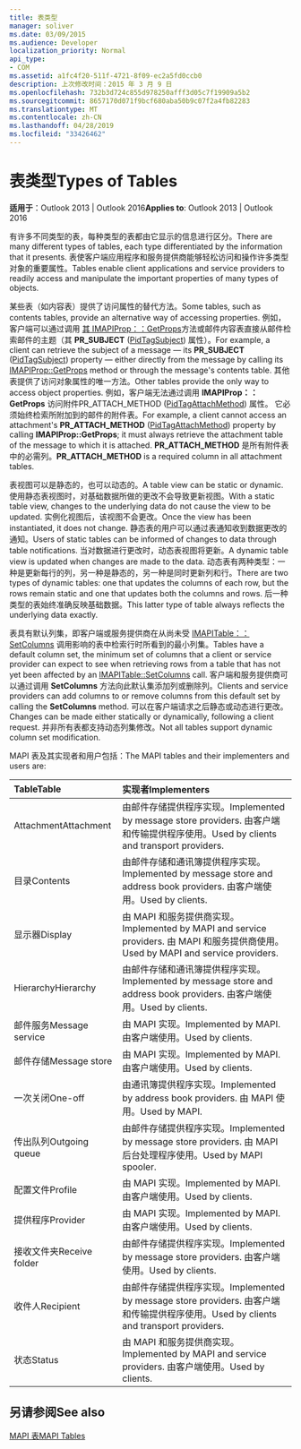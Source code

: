 ```yaml
---
title: 表类型
manager: soliver
ms.date: 03/09/2015
ms.audience: Developer
localization_priority: Normal
api_type:
- COM
ms.assetid: a1fc4f20-511f-4721-8f09-ec2a5fd0ccb0
description: 上次修改时间：2015 年 3 月 9 日
ms.openlocfilehash: 732b3d724c855d978250afff3d05c7f19909a5b2
ms.sourcegitcommit: 8657170d071f9bcf680aba50b9c07f2a4fb82283
ms.translationtype: MT
ms.contentlocale: zh-CN
ms.lasthandoff: 04/28/2019
ms.locfileid: "33426462"
---
```

# <a name="types-of-tables"></a><span data-ttu-id="b8968-103">表类型</span><span class="sxs-lookup"><span data-stu-id="b8968-103">Types of Tables</span></span>

  
  
<span data-ttu-id="b8968-104">**适用于**：Outlook 2013 | Outlook 2016</span><span class="sxs-lookup"><span data-stu-id="b8968-104">**Applies to**: Outlook 2013 | Outlook 2016</span></span> 
  
<span data-ttu-id="b8968-105">有许多不同类型的表，每种类型的表都由它显示的信息进行区分。</span><span class="sxs-lookup"><span data-stu-id="b8968-105">There are many different types of tables, each type differentiated by the information that it presents.</span></span> <span data-ttu-id="b8968-106">表使客户端应用程序和服务提供商能够轻松访问和操作许多类型对象的重要属性。</span><span class="sxs-lookup"><span data-stu-id="b8968-106">Tables enable client applications and service providers to readily access and manipulate the important properties of many types of objects.</span></span> 
  
<span data-ttu-id="b8968-107">某些表（如内容表）提供了访问属性的替代方法。</span><span class="sxs-lookup"><span data-stu-id="b8968-107">Some tables, such as contents tables, provide an alternative way of accessing properties.</span></span> <span data-ttu-id="b8968-108">例如，客户端可以通过调用 [其 IMAPIProp：：GetProps](imapiprop-getprops.md)方法或邮件内容表直接从邮件检索邮件的主题（其 **PR_SUBJECT** ([PidTagSubject](pidtagsubject-canonical-property.md)) 属性）。</span><span class="sxs-lookup"><span data-stu-id="b8968-108">For example, a client can retrieve the subject of a message — its **PR_SUBJECT** ([PidTagSubject](pidtagsubject-canonical-property.md)) property — either directly from the message by calling its [IMAPIProp::GetProps](imapiprop-getprops.md) method or through the message's contents table.</span></span> <span data-ttu-id="b8968-109">其他表提供了访问对象属性的唯一方法。</span><span class="sxs-lookup"><span data-stu-id="b8968-109">Other tables provide the only way to access object properties.</span></span> <span data-ttu-id="b8968-110">例如，客户端无法通过调用 **IMAPIProp：：GetProps** 访问附件PR_ATTACH_METHOD ([PidTagAttachMethod](pidtagattachmethod-canonical-property.md)) 属性。 它必须始终检索所附加到的邮件的附件表。</span><span class="sxs-lookup"><span data-stu-id="b8968-110">For example, a client cannot access an attachment's **PR_ATTACH_METHOD** ([PidTagAttachMethod](pidtagattachmethod-canonical-property.md)) property by calling **IMAPIProp::GetProps**; it must always retrieve the attachment table of the message to which it is attached.</span></span> <span data-ttu-id="b8968-111">**PR_ATTACH_METHOD** 是所有附件表中的必需列。</span><span class="sxs-lookup"><span data-stu-id="b8968-111">**PR_ATTACH_METHOD** is a required column in all attachment tables.</span></span> 
  
<span data-ttu-id="b8968-112">表视图可以是静态的，也可以动态的。</span><span class="sxs-lookup"><span data-stu-id="b8968-112">A table view can be static or dynamic.</span></span> <span data-ttu-id="b8968-113">使用静态表视图时，对基础数据所做的更改不会导致更新视图。</span><span class="sxs-lookup"><span data-stu-id="b8968-113">With a static table view, changes to the underlying data do not cause the view to be updated.</span></span> <span data-ttu-id="b8968-114">实例化视图后，该视图不会更改。</span><span class="sxs-lookup"><span data-stu-id="b8968-114">Once the view has been instantiated, it does not change.</span></span> <span data-ttu-id="b8968-115">静态表的用户可以通过表通知收到数据更改的通知。</span><span class="sxs-lookup"><span data-stu-id="b8968-115">Users of static tables can be informed of changes to data through table notifications.</span></span> <span data-ttu-id="b8968-116">当对数据进行更改时，动态表视图将更新。</span><span class="sxs-lookup"><span data-stu-id="b8968-116">A dynamic table view is updated when changes are made to the data.</span></span> <span data-ttu-id="b8968-117">动态表有两种类型：一种是更新每行的列，另一种是静态的，另一种是同时更新列和行。</span><span class="sxs-lookup"><span data-stu-id="b8968-117">There are two types of dynamic tables: one that updates the columns of each row, but the rows remain static and one that updates both the columns and rows.</span></span> <span data-ttu-id="b8968-118">后一种类型的表始终准确反映基础数据。</span><span class="sxs-lookup"><span data-stu-id="b8968-118">This latter type of table always reflects the underlying data exactly.</span></span>
  
<span data-ttu-id="b8968-119">表具有默认列集，即客户端或服务提供商在从尚未受 [IMAPITable：：SetColumns](imapitable-setcolumns.md) 调用影响的表中检索行时所看到的最小列集。</span><span class="sxs-lookup"><span data-stu-id="b8968-119">Tables have a default column set, the minimum set of columns that a client or service provider can expect to see when retrieving rows from a table that has not yet been affected by an [IMAPITable::SetColumns](imapitable-setcolumns.md) call.</span></span> <span data-ttu-id="b8968-120">客户端和服务提供商可以通过调用 **SetColumns** 方法向此默认集添加列或删除列。</span><span class="sxs-lookup"><span data-stu-id="b8968-120">Clients and service providers can add columns to or remove columns from this default set by calling the **SetColumns** method.</span></span> <span data-ttu-id="b8968-121">可以在客户端请求之后静态或动态进行更改。</span><span class="sxs-lookup"><span data-stu-id="b8968-121">Changes can be made either statically or dynamically, following a client request.</span></span> <span data-ttu-id="b8968-122">并非所有表都支持动态列集修改。</span><span class="sxs-lookup"><span data-stu-id="b8968-122">Not all tables support dynamic column set modification.</span></span> 
  
<span data-ttu-id="b8968-123">MAPI 表及其实现者和用户包括：</span><span class="sxs-lookup"><span data-stu-id="b8968-123">The MAPI tables and their implementers and users are:</span></span>
  
|<span data-ttu-id="b8968-124">**Table**</span><span class="sxs-lookup"><span data-stu-id="b8968-124">**Table**</span></span>|<span data-ttu-id="b8968-125">**实现者**</span><span class="sxs-lookup"><span data-stu-id="b8968-125">**Implementers**</span></span>|
|:-----|:-----|
|<span data-ttu-id="b8968-126">Attachment</span><span class="sxs-lookup"><span data-stu-id="b8968-126">Attachment</span></span>  <br/> |<span data-ttu-id="b8968-127">由邮件存储提供程序实现。</span><span class="sxs-lookup"><span data-stu-id="b8968-127">Implemented by message store providers.</span></span> <span data-ttu-id="b8968-128">由客户端和传输提供程序使用。</span><span class="sxs-lookup"><span data-stu-id="b8968-128">Used by clients and transport providers.</span></span>  <br/> |
|<span data-ttu-id="b8968-129">目录</span><span class="sxs-lookup"><span data-stu-id="b8968-129">Contents</span></span>  <br/> |<span data-ttu-id="b8968-130">由邮件存储和通讯簿提供程序实现。</span><span class="sxs-lookup"><span data-stu-id="b8968-130">Implemented by message store and address book providers.</span></span> <span data-ttu-id="b8968-131">由客户端使用。</span><span class="sxs-lookup"><span data-stu-id="b8968-131">Used by clients.</span></span>  <br/> |
|<span data-ttu-id="b8968-132">显示器</span><span class="sxs-lookup"><span data-stu-id="b8968-132">Display</span></span>  <br/> |<span data-ttu-id="b8968-133">由 MAPI 和服务提供商实现。</span><span class="sxs-lookup"><span data-stu-id="b8968-133">Implemented by MAPI and service providers.</span></span> <span data-ttu-id="b8968-134">由 MAPI 和服务提供商使用。</span><span class="sxs-lookup"><span data-stu-id="b8968-134">Used by MAPI and service providers.</span></span>  <br/> |
|<span data-ttu-id="b8968-135">Hierarchy</span><span class="sxs-lookup"><span data-stu-id="b8968-135">Hierarchy</span></span>  <br/> |<span data-ttu-id="b8968-136">由邮件存储和通讯簿提供程序实现。</span><span class="sxs-lookup"><span data-stu-id="b8968-136">Implemented by message store and address book providers.</span></span> <span data-ttu-id="b8968-137">由客户端使用。</span><span class="sxs-lookup"><span data-stu-id="b8968-137">Used by clients.</span></span>  <br/> |
|<span data-ttu-id="b8968-138">邮件服务</span><span class="sxs-lookup"><span data-stu-id="b8968-138">Message service</span></span>  <br/> |<span data-ttu-id="b8968-139">由 MAPI 实现。</span><span class="sxs-lookup"><span data-stu-id="b8968-139">Implemented by MAPI.</span></span> <span data-ttu-id="b8968-140">由客户端使用。</span><span class="sxs-lookup"><span data-stu-id="b8968-140">Used by clients.</span></span>  <br/> |
|<span data-ttu-id="b8968-141">邮件存储</span><span class="sxs-lookup"><span data-stu-id="b8968-141">Message store</span></span>  <br/> |<span data-ttu-id="b8968-142">由 MAPI 实现。</span><span class="sxs-lookup"><span data-stu-id="b8968-142">Implemented by MAPI.</span></span> <span data-ttu-id="b8968-143">由客户端使用。</span><span class="sxs-lookup"><span data-stu-id="b8968-143">Used by clients.</span></span>  <br/> |
|<span data-ttu-id="b8968-144">一次关闭</span><span class="sxs-lookup"><span data-stu-id="b8968-144">One-off</span></span>  <br/> |<span data-ttu-id="b8968-145">由通讯簿提供程序实现。</span><span class="sxs-lookup"><span data-stu-id="b8968-145">Implemented by address book providers.</span></span> <span data-ttu-id="b8968-146">由 MAPI 使用。</span><span class="sxs-lookup"><span data-stu-id="b8968-146">Used by MAPI.</span></span>  <br/> |
|<span data-ttu-id="b8968-147">传出队列</span><span class="sxs-lookup"><span data-stu-id="b8968-147">Outgoing queue</span></span>  <br/> |<span data-ttu-id="b8968-148">由邮件存储提供程序实现。</span><span class="sxs-lookup"><span data-stu-id="b8968-148">Implemented by message store providers.</span></span> <span data-ttu-id="b8968-149">由 MAPI 后台处理程序使用。</span><span class="sxs-lookup"><span data-stu-id="b8968-149">Used by MAPI spooler.</span></span>  <br/> |
|<span data-ttu-id="b8968-150">配置文件</span><span class="sxs-lookup"><span data-stu-id="b8968-150">Profile</span></span>  <br/> |<span data-ttu-id="b8968-151">由 MAPI 实现。</span><span class="sxs-lookup"><span data-stu-id="b8968-151">Implemented by MAPI.</span></span> <span data-ttu-id="b8968-152">由客户端使用。</span><span class="sxs-lookup"><span data-stu-id="b8968-152">Used by clients.</span></span>  <br/> |
|<span data-ttu-id="b8968-153">提供程序</span><span class="sxs-lookup"><span data-stu-id="b8968-153">Provider</span></span>  <br/> |<span data-ttu-id="b8968-154">由 MAPI 实现。</span><span class="sxs-lookup"><span data-stu-id="b8968-154">Implemented by MAPI.</span></span> <span data-ttu-id="b8968-155">由客户端使用。</span><span class="sxs-lookup"><span data-stu-id="b8968-155">Used by clients.</span></span>  <br/> |
|<span data-ttu-id="b8968-156">接收文件夹</span><span class="sxs-lookup"><span data-stu-id="b8968-156">Receive folder</span></span>  <br/> |<span data-ttu-id="b8968-157">由邮件存储提供程序实现。</span><span class="sxs-lookup"><span data-stu-id="b8968-157">Implemented by message store providers.</span></span> <span data-ttu-id="b8968-158">由客户端使用。</span><span class="sxs-lookup"><span data-stu-id="b8968-158">Used by clients.</span></span>  <br/> |
|<span data-ttu-id="b8968-159">收件人</span><span class="sxs-lookup"><span data-stu-id="b8968-159">Recipient</span></span>  <br/> |<span data-ttu-id="b8968-160">由邮件存储提供程序实现。</span><span class="sxs-lookup"><span data-stu-id="b8968-160">Implemented by message store providers.</span></span> <span data-ttu-id="b8968-161">由客户端和传输提供程序使用。</span><span class="sxs-lookup"><span data-stu-id="b8968-161">Used by clients and transport providers.</span></span>  <br/> |
|<span data-ttu-id="b8968-162">状态</span><span class="sxs-lookup"><span data-stu-id="b8968-162">Status</span></span>  <br/> |<span data-ttu-id="b8968-163">由 MAPI 和服务提供商实现。</span><span class="sxs-lookup"><span data-stu-id="b8968-163">Implemented by MAPI and service providers.</span></span> <span data-ttu-id="b8968-164">由客户端使用。</span><span class="sxs-lookup"><span data-stu-id="b8968-164">Used by clients.</span></span>  <br/> |
   
## <a name="see-also"></a><span data-ttu-id="b8968-165">另请参阅</span><span class="sxs-lookup"><span data-stu-id="b8968-165">See also</span></span>



[<span data-ttu-id="b8968-166">MAPI 表</span><span class="sxs-lookup"><span data-stu-id="b8968-166">MAPI Tables</span></span>](mapi-tables.md)


